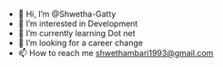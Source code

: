 - 👋 Hi, I’m @Shwetha-Gatty
- 👀 I’m interested in Development
- 🌱 I’m currently learning Dot net
- 💞️ I’m looking for a career change
- 📫 How to reach me shwethambari1993@gmail.com

<!---
Shwetha-Gatty/Shwetha-Gatty is a ✨ special ✨ repository because its `README.md` (this file) appears on your GitHub profile.
You can click the Preview link to take a look at your changes.
--->
